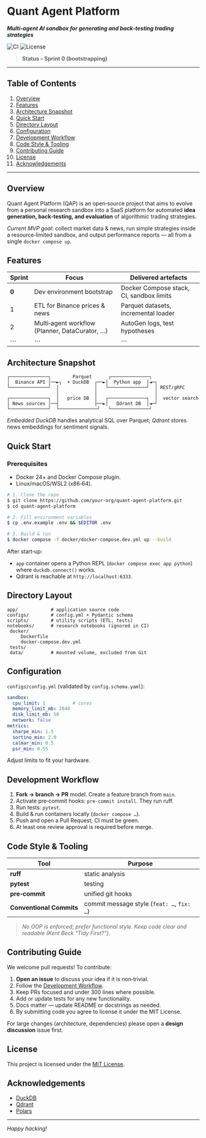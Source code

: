 # Quant Agent Platform

***Multi‑agent AI sandbox for generating and back‑testing trading strategies***

![CI](https://img.shields.io/github/actions/workflow/status/your‑org/quant‑agent‑platform/ci.yml?branch=main)
![License](https://img.shields.io/github/license/your‑org/quant‑agent‑platform)

> **Status – Sprint 0 (bootstrapping)**

---

## Table of Contents

1. [Overview](#overview)
2. [Features](#features)
3. [Architecture Snapshot](#architecture-snapshot)
4. [Quick Start](#quick-start)
5. [Directory Layout](#directory-layout)
6. [Configuration](#configuration)
7. [Development Workflow](#development-workflow)
8. [Code Style & Tooling](#code-style--tooling)
9. [Contributing Guide](#contributing-guide)
10. [License](#license)
11. [Acknowledgements](#acknowledgements)

---

## Overview

Quant Agent Platform (QAP) is an open‑source project that aims to evolve from a personal research sandbox into a SaaS platform for automated **idea generation, back‑testing, and evaluation** of algorithmic trading strategies.

*Current MVP goal*: collect market data & news, run simple strategies inside a resource‑limited sandbox, and output performance reports — all from a single `docker compose up`.

## Features

| Sprint | Focus                                          | Delivered artefacts                      |
| ------ | ---------------------------------------------- | ---------------------------------------- |
| **0**  | Dev environment bootstrap                      | Docker Compose stack, CI, sandbox limits |
| 1      | ETL for Binance prices & news                  | Parquet datasets, incremental loader     |
| 2      | Multi‑agent workflow (Planner, DataCurator, …) | AutoGen logs, test hypotheses            |
| ⋯      | ⋯                                              | ⋯                                        |

## Architecture Snapshot

```
┌──────────────┐        Parquet      ┌──────────────┐
│  Binance API │──►┐  + DuckDB  ┌──►│  Python app  │◄─┐
└──────────────┘  │             │   └──────────────┘  │ REST/gRPC
                  │             │                     │
┌──────────────┐  │   price DB  │   ┌──────────────┐  │  vector search
│ News sources │──┤             ├──►│   Qdrant DB  │◄─┘
└──────────────┘  └──────────────┘   └──────────────┘
```

*Embedded DuckDB* handles analytical SQL over Parquet; *Qdrant* stores news embeddings for sentiment signals.

## Quick Start

### Prerequisites

* Docker 24+ and Docker Compose plugin.
* Linux/macOS/WSL2 (x86‑64).

```bash
# 1. Clone the repo
$ git clone https://github.com/your‑org/quant‑agent‑platform.git
$ cd quant‑agent‑platform

# 2. Fill environment variables
$ cp .env.example .env && $EDITOR .env

# 3. Build & run
$ docker compose -f docker/docker-compose.dev.yml up --build
```

After start‑up:

* `app` container opens a Python REPL (`docker compose exec app python`) where `duckdb.connect()` works.
* Qdrant is reachable at `http://localhost:6333`.

## Directory Layout

```
app/            # application source code
configs/        # config.yml + Pydantic schema
scripts/        # utility scripts (ETL, tests)
notebooks/      # research notebooks (ignored in CI)
 docker/
     Dockerfile
     docker-compose.dev.yml
 tests/
 data/          # mounted volume, excluded from Git
```

## Configuration

`configs/config.yml` (validated by `config.schema.yaml`):

```yaml
sandbox:
  cpu_limit: 1          # cores
  memory_limit_mb: 2048
  disk_limit_mb: 50
  network: false
metrics:
  sharpe_min: 1.5
  sortino_min: 2.0
  calmar_min: 0.5
  psr_min: 0.55
```

Adjust limits to fit your hardware.

## Development Workflow

1. **Fork → branch → PR** model. Create a feature branch from `main`.
2. Activate pre‑commit hooks: `pre-commit install`. They run ruff.
3. Run tests: `pytest`.
4. Build & run containers locally (`docker compose …`).
5. Push and open a Pull Request; CI must be green.
6. At least one review approval is required before merge.

## Code Style & Tooling

| Tool                     | Purpose                                    |
| ------------------------ | ------------------------------------------ |
| **ruff**                 | static analysis                            |
| **pytest**               | testing                                    |
| **pre‑commit**           | unified git hooks                          |
| **Conventional Commits** | commit message style (`feat: …`, `fix: …`) |

> *No OOP is enforced; prefer functional style. Keep code clear and readable (Kent Beck “Tidy First?”).* 

## Contributing Guide

We welcome pull requests! To contribute:

1. **Open an issue** to discuss your idea if it is non‑trivial.
2. Follow the [Development Workflow](#development-workflow).
3. Keep PRs focused and under 300 lines where possible.
4. Add or update tests for any new functionality.
5. Docs matter — update README or docstrings as needed.
6. By submitting code you agree to license it under the MIT License.

For large changes (architecture, dependencies) please open a **design discussion** issue first.

## License

This project is licensed under the [MIT License](LICENSE).

## Acknowledgements

* [DuckDB](https://duckdb.org/)
* [Qdrant](https://qdrant.tech/)
* [Polars](https://www.pola.rs/)

---

*Happy hacking!*

